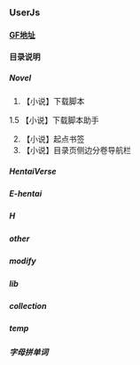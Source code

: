 ### UserJs

#### [GF地址](https://greasyfork.org/zh-CN/users/4000)

#### 目录说明

##### Novel

1. 【小说】下载脚本

1.5 【小说】下载脚本助手

2. 【小说】起点书签
3. 【小说】目录页侧边分卷导航栏

##### HentaiVerse

##### E-hentai

##### H

##### other

##### modify

##### lib

##### collection

##### temp

##### 字母拼单词

